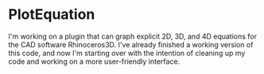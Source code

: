 # PlotEquation

I'm working on a plugin that can graph explicit 2D, 3D, and 4D equations for the CAD software Rhinoceros3D. I've already finished a working version of this code, and now I'm starting over with the intention of cleaning up my code and working on a more user-friendly interface.
